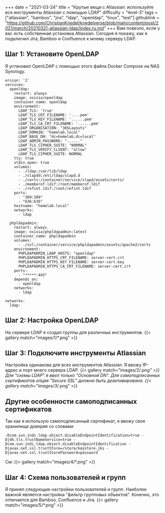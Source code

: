 +++
date = "2021-03-24"
title = "Крутые вещи с Atlassian: используйте все инструменты Atlassian с помощью LDAP"
difficulty = "level-3"
tags = ["atlassian", "bamboo", "jira", "ldap", "openldap", "linux", "test"]
githublink = "https://github.com/ChristianKnedel/knedelverse/blob/main/content/post/2021/march/20210321-atlassian-ldap/index.ru.md"
+++
Вам повезло, если у вас есть собственная установка Atlassian. Сегодня я покажу, как я подключил Jira, Bamboo и Confluence к моему серверу LDAP.
## Шаг 1: Установите OpenLDAP
Я установил OpenLDAP с помощью этого файла Docker Compose на NAS Synology.
```
ersion: '2'
services:
  openldap:
    restart: always
    image: osixia/openldap
    container_name: openldap
    environment:
      LDAP_TLS: 'true'
      LDAP_TLS_CRT_FILENAME: '....pem'
      LDAP_TLS_KEY_FILENAME: '......pem'
      LDAP_TLS_CA_CRT_FILENAME: '......pem'
      LDAP_ORGANISATION: "365Layouts"
      LDAP_DOMAIN: "homelab.local"
      LDAP_BASE_DN: "dc=homelab,dc=local"
      LDAP_ADMIN_PASSWORD: "......"
      LDAP_TLS_CIPHER_SUITE: "NORMAL"
      LDAP_TLS_VERIFY_CLIENT: "allow"
      LDAP_TLS_CIPHER_SUITE: NORMAL
    tty: true
    stdin_open: true
    volumes:
      - ./ldap:/var/lib/ldap
      - ./slapdd:/etc/ldap/slapd.d
      - ./certs:/container/service/slapd/assets/certs/
      - ./memberof.ldif:/root/memberof.ldif
      - ./refint.ldif:/root/refint.ldif
    ports:
      - "389:389"
      - "636:636"
    hostname: "homelab.local"
    networks:
      - ldap

  phpldapadmin:
    restart: always
    image: osixia/phpldapadmin:latest
    container_name: phpldapadmin
    volumes:
      - ./ssl:/container/service/phpldapadmin/assets/apache2/certs
    environment:
      PHPLDAPADMIN_LDAP_HOSTS: "openldap"
      PHPLDAPADMIN_HTTPS_CRT_FILENAME: server-cert.crt
      PHPLDAPADMIN_HTTPS_KEY_FILENAME: server-cert.key
      PHPLDAPADMIN_HTTPS_CA_CRT_FILENAME: server-cert.crt
    ports:
      - "*****:443"
    depends_on:
      - openldap
    networks:
      - ldap

networks:
  ldap:

```

## Шаг 2: Настройка OpenLDAP
На сервере LDAP я создал группы для различных инструментов.
{{< gallery match="images/1/*.png" >}}

## Шаг 3: Подключите инструменты Atlassian
Настройка одинакова для всех инструментов Atlassian. Я ввожу IP-адрес и порт моего сервера LDAP.
{{< gallery match="images/2/*.png" >}}
Для "схемы LDAP" я ввел только "Основной DN". Для самоподписанных сертификатов опция "Secure SSL" должна быть деактивирована.
{{< gallery match="images/3/*.png" >}}

## Другие особенности самоподписанных сертификатов
Так как я использую самоподписанный сертификат, я ввожу свое хранилище доверия со словами
```
-Dcom.sun.jndi.ldap.object.disableEndpointIdentification=true -Djdk.tls.trustNameService=true -Dcom.sun.jndi.ldap.object.disableEndpointIdentification -Djavax.net.ssl.trustStore=/store/keystore.jks -Djavax.net.ssl.trustStorePassword=password

```
См:
{{< gallery match="images/4/*.png" >}}

## Шаг 4: Схема пользователей и групп
Я принял следующие настройки пользователей и групп. Наиболее важной является настройка "фильтр групповых объектов". Конечно, это отличается для Bamboo, Confluence и Jira.
{{< gallery match="images/5/*.png" >}}